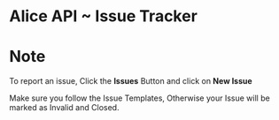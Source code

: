 # Alice API ~ Issue Tracker

# Note
To report an issue, Click the **Issues** Button and click on **New Issue**

Make sure you follow the Issue Templates, Otherwise your Issue will be marked as Invalid and Closed.
